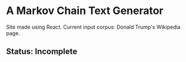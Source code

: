 # A Markov Chain Text Generator
  Site made using React.
  Current input corpus: Donald Trump's Wikipedia page.
## Status: Incomplete
